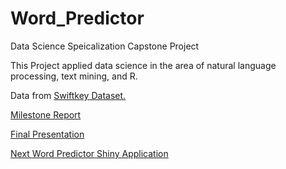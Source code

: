 # Word_Predictor
Data Science Speicalization Capstone Project

This Project applied data science in the area of natural language processing, text mining, and R. 


Data from <a href="https://d396qusza40orc.cloudfront.net/dsscapstone/dataset/Coursera-SwiftKey.zip"> Swiftkey Dataset.
  

<a href ="https://rpubs.com/dongjun819/649902">Milestone Report
  
<a href="https://rpubs.com/dongjun819/649869">Final Presentation
  
<a href="https://dongjun.shinyapps.io/Next_Word_Predictor/">Next Word Predictor Shiny Application
